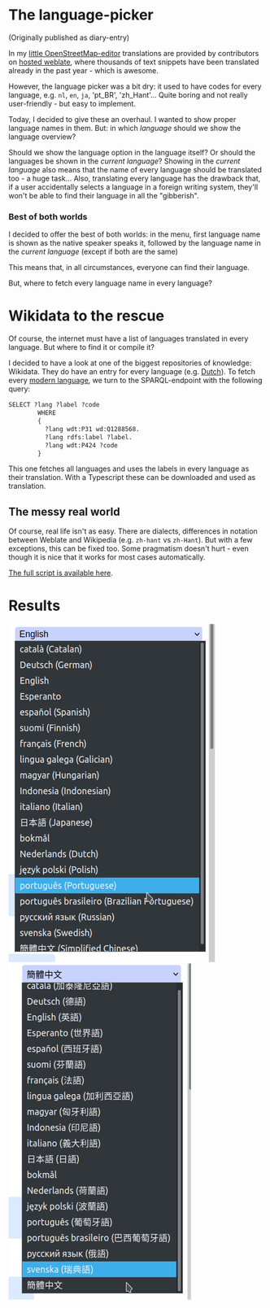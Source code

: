 # The language-picker

(Originally published as diary-entry)


In my [little OpenStreetMap-editor](https://mapcomplete.org) translations are provided by contributors on [hosted weblate](https://translate.mapcomplete.org/projects/mapcomplete/), where thousands of text snippets have been translated already in the past year - which is awesome. 

However, the language picker was a bit dry: it used to have codes for every language, e.g. `nl`, `en`, `ja`, 'pt_BR', 'zh_Hant'... Quite boring and not really user-friendly - but easy to implement.

Today, I decided to give these an overhaul. I wanted to show proper language names in them. But: in which _language_ should we show the language overview?

Should we show the language option in the language itself? Or should the languages be shown in the _current language_? Showing in the _current language_ also means that the name of every language should be translated too - a huge task... Also, translating every language has the drawback that, if a user accidentally selects a language in a foreign writing system, they'll won't be able to find their language in all the "gibberish".

### Best of both worlds

I decided to offer the best of both worlds: in the menu, first language name is shown as the native speaker speaks it, followed by the language name in the _current language_ (except if both are the same)

This means that, in all circumstances, everyone can find their language.

But, where to fetch every language name in every language?

# Wikidata to the rescue

Of course, the internet must have a list of languages translated in every language. But where to find it or compile it?

I decided to have a look at one of the biggest repositories of knowledge: Wikidata. They do have an entry for every language (e.g. [Dutch](https://www.wikidata.org/wiki/Q7411)). To fetch every [modern language](https://www.wikidata.org/wiki/Q1288568), we turn to the SPARQL-endpoint with the following query:

``` sparql
SELECT ?lang ?label ?code
        WHERE
        {
          ?lang wdt:P31 wd:Q1288568.
          ?lang rdfs:label ?label.
          ?lang wdt:P424 ?code
        } 
```

This one fetches all languages and uses the labels in every language as their translation. With a Typescript these can be downloaded and used as translation.

## The messy real world

Of course, real life isn't as easy. There are dialects, differences in notation between Weblate and Wikipedia (e.g. `zh-hant` vs `zh-Hant`). But with a few exceptions, this can be fixed too. Some pragmatism doesn't hurt - even though it is nice that it works for most cases automatically.

[The full script is available here](https://github.com/pietervdvn/MapComplete/blob/develop/scripts/fetchLanguages.ts). 

# Results

![](./Language-picker-english.png)
![](./Language-picker-Chinese.png)
